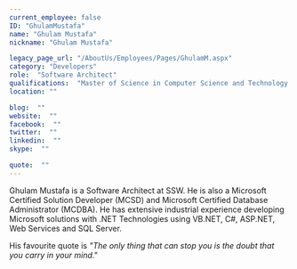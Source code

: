 ```yaml
---
current_employee: false
ID: "GhulamMustafa"
name: "Ghulam Mustafa"
nickname: "Ghulam Mustafa"

legacy_page_url: "/AboutUs/Employees/Pages/GhulamM.aspx"
category: "Developers"
role:  "Software Architect"
qualifications:  "Master of Science in Computer Science and Technology "
location: ""

blog:  ""
website:  ""
facebook:  ""
twitter:  ""
linkedin:  ""
skype:  ""

quote:  ""
---
```


Ghulam Mustafa is a Software Architect at SSW. He is also a Microsoft Certified Solution Developer (MCSD) and Microsoft Certified Database Administrator (MCDBA). He has extensive industrial experience developing Microsoft solutions with .NET Technologies using VB.NET, C#, ASP.NET, Web Services and SQL Server.

His favourite quote is *"The only thing that can stop you is the doubt that you carry in your mind."*